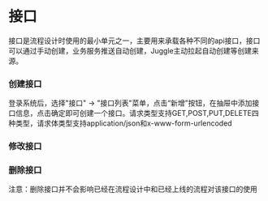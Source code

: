 # 接口

接口是流程设计时使用的最小单元之一，主要用来承载各种不同的api接口，接口可以通过手动创建，业务服务推送自动创建，Juggle主动拉起自动创建等创建来源。

### 创建接口

登录系统后，选择"接口" -> "接口列表"菜单，点击“新增”按钮，在抽屉中添加接口信息，点击确定即可创建一个接口。请求类型支持GET,POST,PUT,DELETE四种类型，请求体类型支持application/json和x-www-form-urlencoded



### 修改接口







### 删除接口





注意：删除接口并不会影响已经在流程设计中和已经上线的流程对该接口的使用